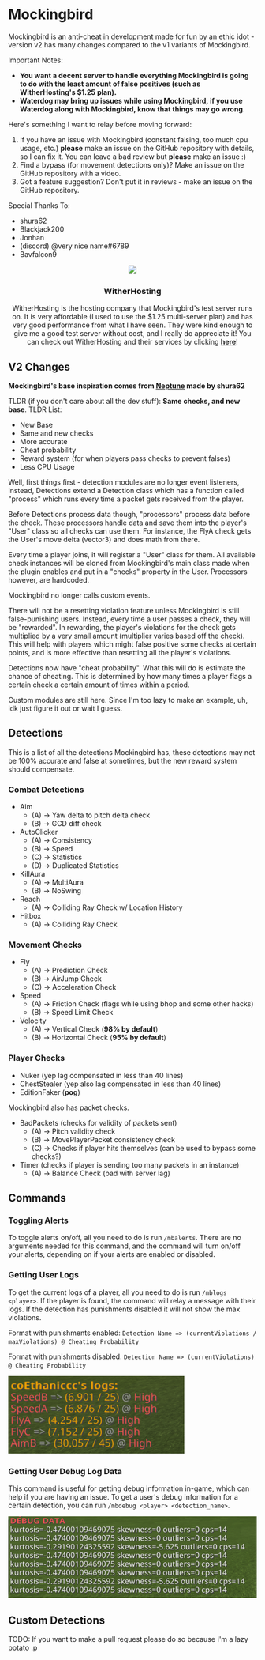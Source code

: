 # Mockingbird
Mockingbird is an anti-cheat in development made for fun by an ethic idot - version v2 has
many changes compared to the v1 variants of Mockingbird.

Important Notes:
- **You want a decent server to handle everything Mockingbird is going to do with the least amount of false positives (such as WitherHosting's $1.25 plan).**
- **Waterdog may bring up issues while using Mockingbird, if you use Waterdog along with Mockingbird, know that things may go wrong.**

Here's something I want to relay before moving forward:
1) If you have an issue with Mockingbird (constant falsing, too much cpu usage, etc.) **please** make an issue
on the GitHub repository with details, so I can fix it. You can leave a bad review but **please** make an issue :)
2) Find a bypass (for movement detections only)? Make an issue on the GitHub repository with a video.
3) Got a feature suggestion? Don't put it in reviews - make an issue on the GitHub repository.

Special Thanks To:
- shura62
- Blackjack200
- Jonhan
- (discord) @very nice name#6789
- Bavfalcon9

<div align="center">
    <img src='https://s3-eu-west-1.amazonaws.com/tpd/logos/5d7ab6dfd22faf0001b7b307/0x0.png'> 
    <h3>WitherHosting</h3>
    <p>WitherHosting is the hosting company that Mockingbird's test server runs on. It is very affordable (I used to use the $1.25 multi-server plan) and
    has very good performance from what I have seen. They were kind enough to give me a good test server without cost, and I really do appreciate it!
    You can check out WitherHosting and their services by clicking <b><a href="https://billing.witherhosting.com/store/">here</a></b>!</p>
</div>

## V2 Changes
**Mockingbird's base inspiration comes from [Neptune](https://github.com/shura62/Neptune/) made by shura62**

TLDR (if you don't care about all the dev stuff): **__Same checks, and new base__**.
TLDR List:
- New Base
- Same and new checks
- More accurate
- Cheat probability
- Reward system (for when players pass checks to prevent falses)
- Less CPU Usage

Well, first things first - detection modules are no longer event listeners, instead, Detections
extend a Detection class which has a function called "process" which runs every time a packet gets received from the player.

Before Detections process data though, "processors" process data before the check. These processors
handle data and save them into the player's "User" class so all checks can use them. For instance, the FlyA
check gets the User's move delta (vector3) and does math from there.

Every time a player joins, it will register a "User" class for them. All available check instances will
be cloned from Mockingbird's main class made when the plugin enables and put in a "checks" property in the User. Processors however, are hardcoded.

Mockingbird no longer calls custom events.

There will not be a resetting violation feature unless Mockingbird is still false-punishing users.
Instead, every time a user passes a check, they will be "rewarded". In rewarding, the player's violations
for the check gets multiplied by a very small amount (multiplier varies based off the check). This will help with players which
might false positive some checks at certain points, and is more effective than resetting all the player's violations. 

Detections now have "cheat probability". What this will do is estimate the chance of cheating.
This is determined by how many times a player flags a certain check a certain amount of times within a period.

Custom modules are still here. Since I'm too lazy to make an example, uh, idk just figure it out or wait I guess.

## Detections
This is a list of all the detections Mockingbird has, these detections may not be 100% accurate
and false at sometimes, but the new reward system should compensate.

### Combat Detections
- Aim
    - (A) -> Yaw delta to pitch delta check
    - (B) -> GCD diff check
- AutoClicker
    - (A) -> Consistency
    - (B) -> Speed
    - (C) -> Statistics
    - (D) -> Duplicated Statistics
- KillAura
    - (A) -> MultiAura
    - (B) -> NoSwing
- Reach
    - (A) -> Colliding Ray Check w/ Location History
- Hitbox
    - (A) -> Colliding Ray Check
### Movement Checks
- Fly
    - (A) -> Prediction Check
    - (B) -> AirJump Check
    - (C) -> Acceleration Check
- Speed
    - (A) -> Friction Check (flags while using bhop and some other hacks)
    - (B) -> Speed Limit Check
- Velocity
    - (A) -> Vertical Check (**98% by default**)
    - (B) -> Horizontal Check (**95% by default**)
### Player Checks
- Nuker (yep lag compensated in less than 40 lines)
- ChestStealer (yep also lag compensated in less than 40 lines)
- EditionFaker (**pog**)

Mockingbird also has packet checks.
- BadPackets (checks for validity of packets sent)
    * (A) -> Pitch validity check
    * (B) -> MovePlayerPacket consistency check
    * (C) -> Checks if player hits themselves (can be used to bypass some checks?)
- Timer (checks if player is sending too many packets in an instance)
    - (A) -> Balance Check (bad with server lag)

## Commands
### Toggling Alerts
To toggle alerts on/off, all you need to do is run `/mbalerts`. There are no arguments needed for this command,
and the command will turn on/off your alerts, depending on if your alerts are enabled or disabled.
### Getting User Logs
To get the current logs of a player, all you need to do is run `/mblogs <player>`. If the player is found, the command will relay a message with their logs.
If the detection has punishments disabled it will not show the max violations.

Format with punishments enabled: `Detection Name => (currentViolations / maxViolations) @ Cheating Probability`

Format with punishments disabled: `Detection Name => (currentViolations) @ Cheating Probability`

![LogsCommandExample](images/logsExample.png)
### Getting User Debug Log Data
This command is useful for getting debug information in-game, which can help if you are having an issue.
To get a user's debug information for a certain detection, you can run `/mbdebug <player> <detection_name>`.

![DebugCommandExample](images/debugExample.png)
## Custom Detections
TODO: If you want to make a pull request please do so because I'm a lazy potato :p